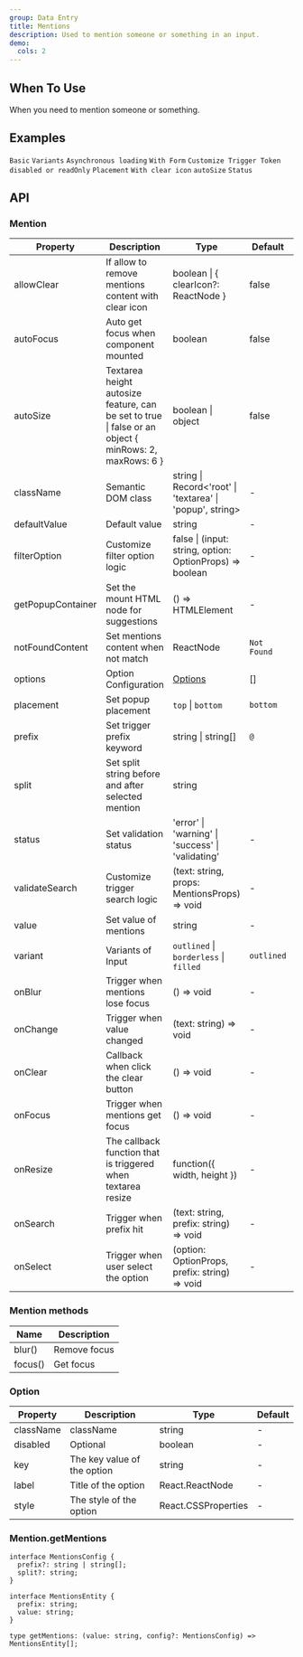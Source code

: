 ```yaml
---
group: Data Entry
title: Mentions
description: Used to mention someone or something in an input.
demo:
  cols: 2
---
```


## When To Use

When you need to mention someone or something.

## Examples

<!-- prettier-ignore -->
<code src="./demo/basic.tsx">Basic</code>
<code src="./demo/variant.tsx">Variants</code>
<code src="./demo/async.tsx">Asynchronous loading</code>
<code src="./demo/form.tsx">With Form</code>
<code src="./demo/prefix.tsx">Customize Trigger Token</code>
<code src="./demo/readonly.tsx">disabled or readOnly</code>
<code src="./demo/placement.tsx">Placement</code>
<code src="./demo/allow-clear.tsx">With clear icon</code>
<code src="./demo/auto-size.tsx">autoSize</code>
<code src="./demo/status.tsx">Status</code>

## API

### Mention

| Property | Description | Type | Default | Version |
| --- | --- | --- | --- | --- |
| allowClear | If allow to remove mentions content with clear icon | boolean \| { clearIcon?: ReactNode } | false |  |
| autoFocus | Auto get focus when component mounted | boolean | false |  |
| autoSize | Textarea height autosize feature, can be set to true \| false or an object { minRows: 2, maxRows: 6 } | boolean \| object | false |  |
| className | Semantic DOM class | string \| Record&lt;'root' \| 'textarea' \| 'popup', string> | - |  |
| defaultValue | Default value | string | - |  |
| filterOption | Customize filter option logic | false \| (input: string, option: OptionProps) => boolean | - |  |
| getPopupContainer | Set the mount HTML node for suggestions | () => HTMLElement | - |  |
| notFoundContent | Set mentions content when not match | ReactNode | `Not Found` |  |
| options | Option Configuration | [Options](#option) | \[] |  |
| placement | Set popup placement | `top` \| `bottom` | `bottom` |  |
| prefix | Set trigger prefix keyword | string \| string\[] | `@` |  |
| split | Set split string before and after selected mention | string | ` ` |  |
| status | Set validation status | 'error' \| 'warning' \| 'success' \| 'validating' | - |  |
| validateSearch | Customize trigger search logic | (text: string, props: MentionsProps) => void | - |  |
| value | Set value of mentions | string | - |  |
| variant | Variants of Input | `outlined` \| `borderless` \| `filled` | `outlined` |  |
| onBlur | Trigger when mentions lose focus | () => void | - |  |
| onChange | Trigger when value changed | (text: string) => void | - |  |
| onClear | Callback when click the clear button | () => void | - |  |
| onFocus | Trigger when mentions get focus | () => void | - |  |
| onResize | The callback function that is triggered when textarea resize | function({ width, height }) | - |  |
| onSearch | Trigger when prefix hit | (text: string, prefix: string) => void | - |  |
| onSelect | Trigger when user select the option | (option: OptionProps, prefix: string) => void | - |  |

### Mention methods

| Name    | Description  |
| ------- | ------------ |
| blur()  | Remove focus |
| focus() | Get focus    |

### Option

<!-- prettier-ignore -->
| Property | Description | Type | Default |
| --- | --- | --- | --- |
| className | className | string | - |
| disabled | Optional | boolean | - |
| key | The key value of the option | string | - |
| label | Title of the option | React.ReactNode | - |
| style | The style of the option | React.CSSProperties | - |

### Mention.getMentions

```tsx
interface MentionsConfig {
  prefix?: string | string[];
  split?: string;
}

interface MentionsEntity {
  prefix: string;
  value: string;
}

type getMentions: (value: string, config?: MentionsConfig) => MentionsEntity[];
```
